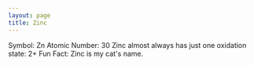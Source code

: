 ```yaml
---
layout: page
title: Zinc
---
```


Symbol: Zn
Atomic Number: 30
Zinc almost always has just one oxidation state: 2+
Fun Fact: Zinc is my cat's name.